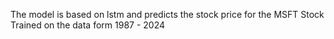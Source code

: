 The model is based on lstm and predicts the stock price for the MSFT Stock
Trained on the data form 1987 - 2024
